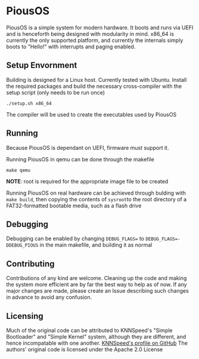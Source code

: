 # PiousOS
PiousOS is a simple system for modern hardware. It boots and runs via UEFI and is henceforth being designed with modularity in mind. x86_64 is currently the only supported platform, and currently the internals simply boots to "Hello!" with interrupts and paging enabled.

## Setup Envornment
Building is designed for a Linux host. Currently tested with Ubuntu. Install the required packages and build the necessary cross-compiler with the setup script (only needs to be run once)
```
./setup.sh x86_64
```
The compiler will be used to create the executables used by PiousOS
## Running
Because PiousOS is dependant on UEFI, firmware must support it.

Running PiousOS in qemu can be done through the makefile
```
make qemu
```
**NOTE**: root is required for the appropriate image file to be created

Running PiousOS on real hardware can be achieved through bulding with ``make build``, then copying the contents of ``sysroot``to the root directory of a FAT32-formatted bootable media, such as a flash drive

## Debugging
Debugging can be enabled by changing ``DEBUG_FLAGS=`` to ``DEBUG_FLAGS=-DDEBUG_PIOUS`` in the main makefile, and building it as normal

## Contributing
Contributions of any kind are welcome. Cleaning up the code and making the system more efficient are by far the best way to help as of now. If any major changes are made, please create an Issue describing such changes in advance to avoid any confusion.

## Licensing
Much of the original code can be attributed to KNNSpeed's "Simple Bootloader" and "Simple Kernel" system, although they are different, and hence incompatable with one another. [KNNSpeed's profile on GitHub](https://github.com/KNNSpeed)
The authors' original code is licensed under the Apache 2.0 License
